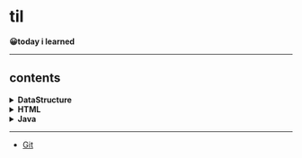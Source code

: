 # til

<b>😀today i learned</b>

<hr>

## contents

<details>
    <summary><b>DataStructure</b></summary>
    <ul>
        <li><a href="https://github.com/sjsage522/til/tree/master/DataStructure/01.%20자료구조와%20알고리즘(DataStructure%20and%20Algorithm)">DataStructure and Algorithm</a></li>
        <li><a href="https://github.com/sjsage522/til/tree/master/DataStructure/02.%20순환(Recursive)">Recursive</a></li>
        <li><a href="https://github.com/sjsage522/til/tree/master/DataStructure/03.%20배열(Array)">Array</a></li>
        <li><a href="https://github.com/sjsage522/til/tree/master/DataStructure/04.%20스택(Stack)">Stack</a></li>
        <li><a href="https://github.com/sjsage522/til/tree/master/DataStructure/05.%20큐(Queue)">Queue</a></li>
        <li><a href="https://github.com/sjsage522/til/tree/master/DataStructure/06.%20연결리스트%20l(LinkedList)">LinkedList l</a></li>
        <li><a href="https://github.com/sjsage522/til/tree/master/DataStructure/07.%20연결리스트%20ll(LinkedList)">LinkedList ll</a></li>
        <li><a href="https://github.com/sjsage522/til/tree/master/DataStructure/08.%20트리(Tree)">Tree</a></li>
        <li><a href="https://github.com/sjsage522/til/tree/master/DataStructure/09.%20우선순위%20큐(PriorityQueue)">PriorityQueue</a></li> 
        <li><a href="https://github.com/sjsage522/til/tree/master/DataStructure/10.%20그래프%20l(Graph)">Graph l</a></li>   
        <li><a href="https://github.com/sjsage522/til/tree/master/DataStructure/11.%20그래프%20ll(Graph)">Graph ll</a></li>
        <li><a href="https://github.com/sjsage522/til/tree/master/DataStructure/12.%20정렬(Sort)">Sort</a></li> 
        <li><a href="https://github.com/sjsage522/til/tree/master/DataStructure/13.%20탐색(Search)">Search</a></li> 
        <li><a href="https://github.com/sjsage522/til/tree/master/DataStructure/14.%20해싱(Hashing)">Hashing</a></li>
    </ul>
</details>
<details>
    <summary><b>HTML</b></summary>
    <ul>
        <li><a href="https://github.com/sjsage522/til/blob/master/HTML/1.%20HTML%20basis.md">Basic</a></li>
        <li><a href="https://github.com/sjsage522/til/blob/master/HTML/2.%20HTML%20text_element.md">TextElement</a></li>
        <li><a href="https://github.com/sjsage522/til/blob/master/HTML/3.%20HTML%20basic_element.md">BasicElement</a></li>
        <li><a href="https://github.com/sjsage522/til/blob/master/HTML/4.%20HTML%20space_division.md">SpaceDivision</a></li>
        <li><a href="https://github.com/sjsage522/til/blob/master/HTML/5.%20HTML%20input_form.md">InputForm</a></li>
        <li><a href="https://github.com/sjsage522/til/blob/master/HTML/6.%20HTML%20expansion.md">Expansion</a></li>
        <li><a href="https://github.com/sjsage522/til/blob/master/HTML/7.%20HTML5%20intro.md">HTML5 Intro</a></li>
        <li><a href="https://github.com/sjsage522/til/blob/master/HTML/8.%20HTML5%20element.md">HTML5 element</a></li>
    </ul>
</details>
<details>
    <summary><b>Java</b></summary>
    <ul>
        <li><a href="https://github.com/sjsage522/til/tree/master/Java/01.%20자바%20시작하기">JavaIntro</a></li>
        <li><a href="https://github.com/sjsage522/til/tree/master/Java/02.%20변수와%20타입">Variable and DataType</a></li>
        <li><a href="https://github.com/sjsage522/til/tree/master/Java/03.%20연산자">Operator</a></li>
        <li><a href="https://github.com/sjsage522/til/tree/master/Java/04.%20조건문과%20반복문">Conditional and Looping Statements</a></li>
        <li><a href="https://github.com/sjsage522/til/tree/master/Java/05.%20참조%20타입">Reference Type</a></li>
        <li><a href="https://github.com/sjsage522/til/tree/master/Java/06.%20클래스">Class</a></li>
        <li><a href="https://github.com/sjsage522/til/tree/master/Java/07.%20상속">
Inheritance</a></li>
        <li><a href="https://github.com/sjsage522/til/tree/master/Java/08.%20인터페이스">
Interface</a></li>
        <li><a href="https://github.com/sjsage522/til/tree/master/Java/09.%20중첩클래스와%20중첩인터페이스">
Nested Class/Interface</a></li>
        <li><a href="https://github.com/sjsage522/til/tree/master/Java/10.%20예외%20처리">
Exception Handling</a></li>        
    </ul>
</details>
<hr>

- <a href="https://github.com/sjsage522/til/tree/master/Git">Git</a>


